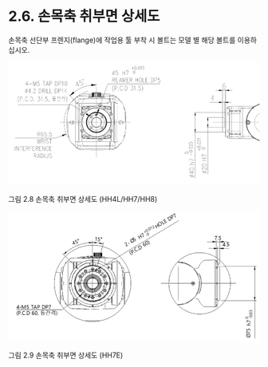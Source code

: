 ﻿# 2.6. 손목축 취부면 상세도


손목축 선단부 프렌지(flange)에 작업용 툴 부착 시 볼트는 모델 별 해당 볼트를 이용하십시오.


![](../_assets/그림_2.6_손목축_취부면_상세도.png)

그림 2.8 손목축 취부면 상세도 (HH4L/HH7/HH8)

![](../_assets/그림_2.6_손목축_취부면_상세도2.png)

그림 2.9 손목축 취부면 상세도 (HH7E)